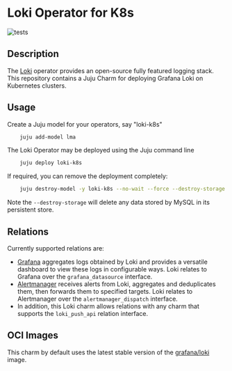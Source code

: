 # Loki Operator for K8s

![tests](https://github.com/canonical/loki-operator/actions/workflows/run-tests.yaml/badge.svg)

## Description

The [Loki](https://grafana.com/oss/loki/) operator provides an open-source fully featured logging stack. This repository contains a Juju Charm for deploying Grafana Loki on Kubernetes clusters.


## Usage

Create a Juju model for your operators, say "loki-k8s"

```bash
    juju add-model lma
```

The Loki Operator may be deployed using the Juju command line

```bash
    juju deploy loki-k8s
```

If required, you can remove the deployment completely:

```bash
    juju destroy-model -y loki-k8s --no-wait --force --destroy-storage
```
Note the `--destroy-storage` will delete any data stored by MySQL in its persistent store.


## Relations

Currently supported relations are:

- [Grafana](https://github.com/canonical/grafana-operator) aggregates
  logs obtained by Loki and provides a versatile dashboard to
  view these logs in configurable ways. Loki relates to
  Grafana over the `grafana_datasource` interface.
- [Alertmanager](https://github.com/canonical/alertmanager-operator)
  receives alerts from Loki, aggregates and deduplicates them,
  then forwards them to specified targets. Loki relates to
  Alertmanager over the `alertmanager_dispatch` interface.
- In addition, this Loki charm allows relations with any
  charm that supports the `loki_push_api` relation interface.


## OCI Images

This charm by default uses the latest stable version of the [grafana/loki](https://hub.docker.com/r/grafana/loki) image.

